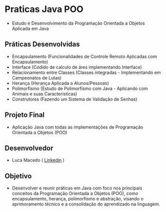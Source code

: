 # Praticas Java POO
- Estudo e Desenvolvimento da Programação Orientada a Objetos Aplicada em Java

## Práticas Desenvolvidas
- Encapsulamento (Funcionalidades de Controle Remoto Aplicadas com Encapsulamento)
- Interface (Códido de calculo de áres implementando Interface)
- Relacionamento entre Classes (Classes integradas - Implementando em Campeonatos de Lutas)
- Herança (Herança Aplicada a Alunos/Pessoas)
- Polimorfismo (Estudo de Polimorfismo com Java - Aplicando com Animais e suas Caracteristicas)
- Construtores (Fazendo um Sistema de Validação de Senhas)

## Projeto Final
- Aplicação Java com todas as implementações de Programação Orientada a Objetos (POO)
 
## Desenvolvedor 
- Luca Macedo ( <a href="https://www.linkedin.com/in/luca-macedo-659124219/">Linkedin</a> )

## Objetivo
- Desenvolver e reunir práticas em Java com foco nos principais conceitos da Programação Orientada a Objetos (POO), como encapsulamento, herança, polimorfismo e abstração, visando o aprimoramento técnico e a consolidação do aprendizado na linguagem.
